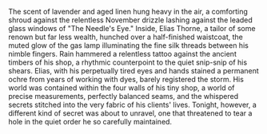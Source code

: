 The scent of lavender and aged linen hung heavy in the air, a comforting shroud against the relentless November drizzle lashing against the leaded glass windows of "The Needle's Eye."  Inside, Elias Thorne, a tailor of some renown but far less wealth, hunched over a half-finished waistcoat, the muted glow of the gas lamp illuminating the fine silk threads between his nimble fingers.  Rain hammered a relentless tattoo against the ancient timbers of his shop, a rhythmic counterpoint to the quiet snip-snip of his shears.  Elias, with his perpetually tired eyes and hands stained a permanent ochre from years of working with dyes, barely registered the storm.  His world was contained within the four walls of his tiny shop, a world of precise measurements, perfectly balanced seams, and the whispered secrets stitched into the very fabric of his clients' lives.  Tonight, however, a different kind of secret was about to unravel, one that threatened to tear a hole in the quiet order he so carefully maintained.
